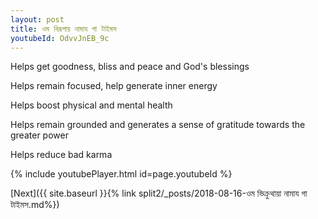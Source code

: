 ```yaml
---
layout: post
title: ওম বিরূপায় নামায গা টাইমস
youtubeId: OdvvJnEB_9c
---
```

 
 
Helps get goodness, bliss and peace and God's blessings
 
Helps remain focused, help generate inner energy 
 
Helps boost physical and mental health 
 
Helps remain grounded and generates a sense of gratitude towards the greater power 
 
Helps reduce bad karma
 
 
 
 


{% include youtubePlayer.html id=page.youtubeId %}
 
[Next]({{ site.baseurl }}{% link  split2/_posts/2018-08-16-ওম ভিক্রুথায়া নামায গা টাইমস.md%})
 
